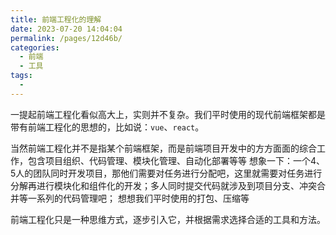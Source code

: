 ```yaml
---
title: 前端工程化的理解
date: 2023-07-20 14:04:04
permalink: /pages/12d46b/
categories:
  - 前端
  - 工具
tags:
  - 
---
```


一提起前端工程化看似高大上，实则并不复杂。我们平时使用的现代前端框架都是带有前端工程化的思想的，比如说：`vue`、`react`。

当然前端工程化并不是指某个前端框架，而是前端项目开发中的方方面面的综合工作，包含项目组织、代码管理、模块化管理、自动化部署等等
想象一下：一个4、5人的团队同时开发项目，那他们需要对任务进行分配吧，这里就需要对任务进行分解再进行模块化和组件化的开发；多人同时提交代码就涉及到项目分支、冲突合并等一系列的代码管理吧；
想想我们平时使用的打包、压缩等

前端工程化只是一种思维方式，逐步引入它，并根据需求选择合适的工具和方法。